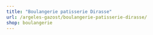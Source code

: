 ```yaml
---
title: "Boulangerie patisserie Dirasse"
url: /argeles-gazost/boulangerie-patisserie-dirasse/
shop: boulangerie
---
```

